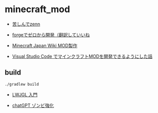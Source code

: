 # minecraft_mod
- [苦しんでzenn](https://zenn.dev/cyber_hacnosuke/books/minecraft-modding/viewer/env)

- [forgeでゼロから開発（翻訳していいね](https://docs.minecraftforge.net/en/latest/gettingstarted/)

- [Minecraft Japan Wiki MOD製作](https://minecraftjapan.miraheze.org/wiki/MOD%E8%A3%BD%E4%BD%9C)

- [Visual Studio Code でマインクラフトMODを開発できるようにした話](https://qiita.com/SoundRabbit/items/b326a6e2887e9e70b3c9)
  
## build
~~~sh
./gradlew build
~~~

- [LWJGL 入門](https://zenryokuservice.com/wp/2020/05/05/java-3d-lwjgl-〜tutorial-1-windowを表示する〜/)
  
- [chatGPT ゾンビ強化](https://chatgpt.com/share/67346c00-cdf0-800c-a9c5-51cdcd904e6d)